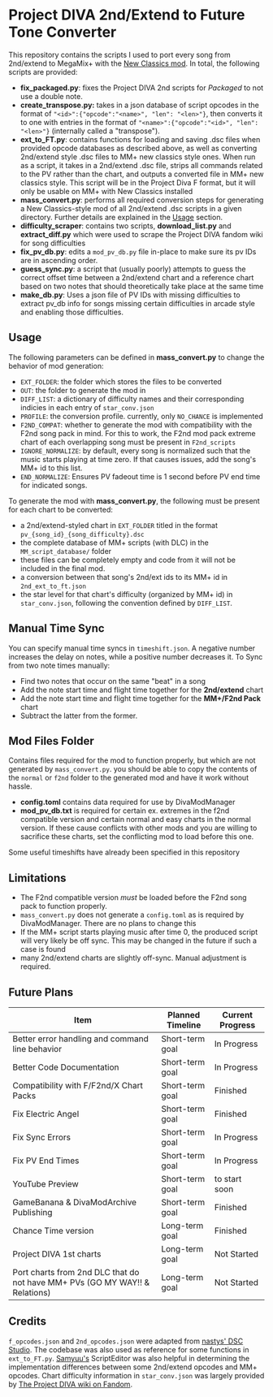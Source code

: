 # Project DIVA 2nd/Extend to Future Tone Converter
This repository contains the scripts I used to port every song from 2nd/extend to MegaMix+ with the [New Classics mod](https://gamebanana.com/mods/596416). In total, the following scripts are provided:
* **fix_packaged.py**: fixes the Project DIVA 2nd scripts for *Packaged* to not use a double note.
* **create_transpose.py:** takes in a json database of script opcodes in the format of `"<id>":{"opcode":"<name>", "len": "<len>"}`, then converts it to one with entries in the format of `"<name>":{"opcode":"<id>", "len": "<len>"}` (internally called a "transpose").
* **ext_to_FT.py**: contains functions for loading and saving .dsc files when provided opcode databases as described above, as well as converting 2nd/extend style .dsc files to MM+ new classics style ones. When run as a script, it takes in a 2nd/extend .dsc file, strips all commands related to the PV rather than the chart, and outputs a converted file in MM+ new classics style. This script will be in the Project Diva F format, but it will only be usable on MM+ with New Classics installed
* **mass_convert.py**: performs all required conversion steps for generating a New Classics-style mod of all 2nd/extend .dsc scripts in a given directory. Further details are explained in the [Usage](#usage) section.
* **difficulty_scraper**: contains two scripts, **download_list.py** and **extract_diff.py** which were used to scrape the Project DIVA fandom wiki for song difficulties
* **fix_pv_db.py**: edits a `mod_pv_db.py` file in-place to make sure its pv IDs are in ascending order.
* **guess_sync.py**: a script that (usually poorly) attempts to guess the correct offset time between a 2nd/extend chart and a reference chart based on two notes that should theoretically take place at the same time
* **make_db.py**: Uses a json file of PV IDs with missing difficulties to extract pv_db info for songs missing certain difficulties in arcade style and enabling those difficulties.

## Usage
The following parameters can be defined in **mass_convert.py** to change the behavior of mod generation:
* `EXT_FOLDER`: the folder which stores the files to be converted
* `OUT`: the folder to generate the mod in
* `DIFF_LIST`: a dictionary of difficulty names and their corresponding indicies in each entry of `star_conv.json`
* `PROFILE`: the conversion profile. currently, only `NO_CHANCE` is implemented
* `F2ND_COMPAT`: whether to generate the mod with compatibility with the F2nd song pack in mind. For this to work, the F2nd mod pack extreme chart of each overlapping song must be present in `F2nd_scripts`
* `IGNORE_NORMALIZE`: by default, every song is normalized such that the music starts playing at time zero. If that causes issues, add the song's MM+ id to this list.
* `END_NORMALIZE`: Ensures PV fadeout time is 1 second before PV end time for indicated songs.

To generate the mod with **mass_convert.py**, the following must be present for each chart to be converted:
* a 2nd/extend-styled chart in `EXT_FOLDER` titled in the format `pv_{song_id}_{song_difficulty}.dsc`
* the complete database of MM+ scripts (with DLC) in the  `MM_script_database/` folder
 * these files can be completely empty and code from it will not be included in the final mod.
* a conversion between that song's 2nd/ext ids to its MM+ id in `2nd_ext_to_ft.json`
* the star level for that chart's difficulty (organized by MM+ id) in `star_conv.json`, following the convention defined by `DIFF_LIST`.

## Manual Time Sync
You can specify manual time syncs in `timeshift.json`. A negative number increases the delay on notes, while a positive number decreases it. To Sync from two note times manually:
- Find two notes that occur on the same "beat" in a song
- Add the note start time and flight time together for the **2nd/extend** chart
- Add the note start time and flight time together for the **MM+/F2nd Pack** chart
- Subtract the latter from the former.

## Mod Files Folder
Contains files required for the mod to function properly, but which are not generated by `mass_convert.py`. you should be able to copy the contents of the `normal` or `f2nd` folder to the generated mod and have it work without hassle.
- **config.toml** contains data required for use by DivaModManager
- **mod_pv_db.txt** is required for certain ex. extremes in the f2nd compatible version and certain normal and easy charts in the normal version. If these cause conflicts with other mods and you are willing to sacrifice these charts, set the conflicting mod to load before this one.

Some useful timeshifts have already been specified in this repository

## Limitations
* The F2nd compatible version *must* be loaded before the F2nd song pack to function properly.
* `mass_convert.py` does not generate a `config.toml` as is required by DivaModManager. There are no plans to change this
* If the MM+ script starts playing music after time 0, the produced script will very likely be off sync. This may be changed in the future if such a case is found
* many 2nd/extend charts are slightly off-sync. Manual adjustment is required.

## Future Plans
| Item                                                                              | Planned Timeline                     | Current Progress |
|-----------------------------------------------------------------------------------|--------------------------------------|------------------|
| Better error handling and command line behavior                                   | Short-term goal                      | In Progress      |
| Better Code Documentation                                                         | Short-term goal                      | In Progress      |
| Compatibility with F/F2nd/X Chart Packs                                           | Short-term goal                      | Finished         |
| Fix Electric Angel                                                                | Short-term goal                      | Finished         |
| Fix Sync Errors                                                                   | Short-term goal                      | In Progress      |
| Fix PV End Times                                                                  | Short-term goal                      | In Progress      |
| YouTube Preview                                                                   | Short-term goal                      | to start soon    |
| GameBanana & DivaModArchive Publishing                                            | Short-term goal                      | Finished         |
| Chance Time version                                                               | Long-term goal                       | Finished    |
| Project DIVA 1st charts                                                           | Long-term goal                       | Not Started      |
| Port charts from 2nd DLC that do not have MM+ PVs (GO MY WAY!! & Relations)       | Long-term goal                       | Not Started      |

## Credits
`f_opcodes.json` and `2nd_opcodes.json` were adapted from [nastys' DSC Studio](https://github.com/nastys/nastys.github.io/tree/master/dsceditor). The codebase was also used as reference for some functions in `ext_to_FT.py`. [Samyuu's](https://github.com/samyuu) ScriptEditor was also helpful in determining the implementation differences between some 2nd/extend opcodes and MM+ opcodes. Chart difficulty information in `star_conv.json` was largely provided by [The Project DIVA wiki on Fandom](project-diva.fandom.com).

